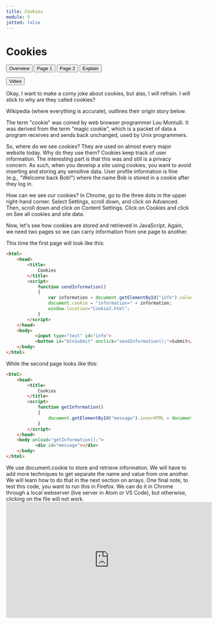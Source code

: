 ```yaml
---
title: Cookies
module: 5
jotted: false
---
```


# Cookies

<div class="tab">
  <button class="tablinks active" onclick="openTab(event, 'Overview')">Overview</button>
  <button class="tablinks" onclick="openTab(event, 'page1')">Page 1</button>
  <button class="tablinks" onclick="openTab(event, 'page2')">Page 2</button>
  <button class="tablinks" onclick="openTab(event, 'explain')">Explain</button>
  
  <button class="tablinks" onclick="openTab(event, 'video')">Video</button>
</div>
<div id="Overview" class="tabcontent" style="display:block">
<div class="tabhtml" markdown="1">
Okay, I want to make a corny joke about cookies, but alas, I will refrain.  I will stick to why are they called cookies?

Wikipedia (where everything is accurate), outlines their origin story below.

The term "cookie" was coined by web browser programmer Lou Montulli. It was derived from the term "magic cookie", which is a packet of data a program receives and sends back unchanged, used by Unix programmers.

So, where do we see cookies?  They are used on almost every major website today.  Why do they use them?  Cookies keep track of user information.  The interesting part is that this was and still is a privacy concern.  As such, when you develop a site using cookies, you want to avoid inserting and storing any sensitive data.  User profile information is fine (e.g., "Welcome back Bob!") where the name Bob is stored in a cookie after they log in.

How can we see our cookies?  In Chrome, go to the three dots in the upper right-hand corner. Select Settings, scroll down, and click on Advanced.  Then, scroll down and click on Content Settings.  Click on Cookies and click on See all cookies and site data.

Now, let's see how cookies are stored and retrieved in JavaScript.  Again, we need two pages so we can carry information from one page to another.

</div>
</div>
<div id="page1" class="tabcontent" >
<div class="tabhtml" markdown="1">
This time the first page will look like this:

```html
<html>
    <head>
        <title>
            Cookies
        </title>
        <script>
            function sendInformation()
            {
                var information = document.getElementById("info").value;
                document.cookie = "information=" + information;
                window.location="Cookie2.html";
            }
        </script>
    </head>
    <body>
           <input type="text" id="info">
           <button id="btnSubmit" onclick="sendInformation();">Submit</button>  
    </body>
</html>
```
</div>
</div>
<div id="page2" class="tabcontent" >
<div class="tabhtml" markdown="1">
While the second page looks like this:

```html
<html>
    <head>
        <title>
            Cookies
        </title>
        <script>
            function getInformation()
            {
                document.getElementById("message").innerHTML = document.cookie;
            }
        </script>
    </head>
    <body onload="getInformation();">
           <div id="message"></div>
    </body>
</html>
```
</div>
</div>
<div id="explain" class="tabcontent" >
<div class="tabhtml" markdown="1">
We use document.cookie to store and retrieve information. We will have to add more techniques to get separate the name and value from one another.  We will learn how to do that in the next section on arrays.  One final note, to test this code, you want to run this in Firefox.  We can do it in Chrome through a local webserver (live server in Atom or VS Code), but otherwise, clicking on the file will not work.

</div>
</div>
<div id="video" class="tabcontent" >
<div class="tabhtml" markdown="1">

<div class="embed-responsive embed-responsive-16by9"><iframe width="560" height="315" src="https://www.youtube.com/embed/BHlAkDlWfm4" frameborder="0" allow="accelerometer; autoplay; encrypted-media; gyroscope; picture-in-picture" allowfullscreen></iframe></div>


</div>
</div>
